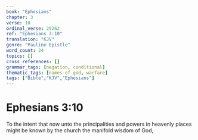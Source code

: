 ```yaml
---
book: "Ephesians"
chapter: 3
verse: 10
ordinal_verse: 29262
ref: "Ephesians 3:10"
translation: "KJV"
genre: "Pauline Epistle"
word_count: 24
topics: []
cross_references: []
grammar_tags: [negation, conditional]
thematic_tags: [names-of-god, warfare]
tags: ["Bible","KJV","Ephesians"]
---
```


# Ephesians 3:10

To the intent that now unto the principalities and powers in heavenly places might be known by the church the manifold wisdom of God,

